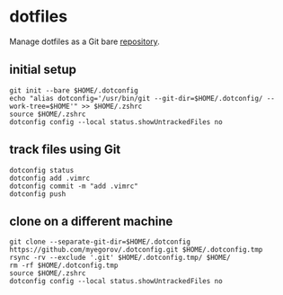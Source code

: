 # dotfiles

Manage dotfiles as a Git bare [repository](https://news.ycombinator.com/item?id=11070797).

## initial setup

```shell
git init --bare $HOME/.dotconfig
echo "alias dotconfig='/usr/bin/git --git-dir=$HOME/.dotconfig/ --work-tree=$HOME'" >> $HOME/.zshrc
source $HOME/.zshrc
dotconfig config --local status.showUntrackedFiles no
```

## track files using Git

```shell
dotconfig status
dotconfig add .vimrc
dotconfig commit -m "add .vimrc"
dotconfig push
```

## clone on a different machine

```shell
git clone --separate-git-dir=$HOME/.dotconfig https://github.com/myegorov/.dotconfig.git $HOME/.dotconfig.tmp
rsync -rv --exclude '.git' $HOME/.dotconfig.tmp/ $HOME/
rm -rf $HOME/.dotconfig.tmp
source $HOME/.zshrc
dotconfig config --local status.showUntrackedFiles no
```

